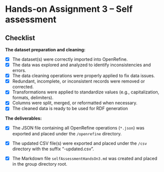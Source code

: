 # Hands-on Assignment 3 – Self assessment

## Checklist

**The dataset preparation and cleaning:**

- [X] The dataset(s) were correctly imported into OpenRefine.  
- [X] The data was explored and analyzed to identify inconsistencies and errors.  
- [X] The data cleaning operations were properly applied to fix data issues.  
- [X] Redundant, incomplete, or inconsistent records were removed or corrected.  
- [X] Transformations were applied to standardize values (e.g., capitalization, formats, delimiters).  
- [X] Columns were split, merged, or reformatted when necessary.  
- [X] The cleaned data is ready to be used for RDF generation  

**The deliverables:**

- [X] The JSON file containing all OpenRefine operations (`*.json`) was exported and placed under the `/openrefine` directory.  
- [X] The updated CSV file(s) were exported and placed under the `/csv` directory with the suffix “-updated.csv”.  
- [X] The Markdown file `selfAssessmentHandsOn3.md` was created and placed in the group directory root.  



